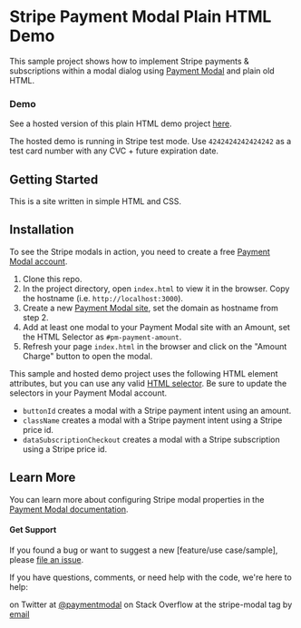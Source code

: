 # Stripe Payment Modal Plain HTML Demo

This sample project shows how to implement Stripe payments & subscriptions within a modal dialog using [Payment Modal](https://paymentmodal.com) and plain old HTML.

### Demo

See a hosted version of this plain HTML demo project [here](https://plain-html.paymentmodal.com).

The hosted demo is running in Stripe test mode. Use `4242424242424242` as a test card number with any CVC + future expiration date.

## Getting Started

This is a site written in simple HTML and CSS.

## Installation

To see the Stripe modals in action, you need to create a free [Payment Modal account](https://app.paymentmodal.com/docs/getting-started).

1. Clone this repo.
2. In the project directory, open `index.html` to view it in the browser. Copy the hostname (i.e. `http://localhost:3000`).
3. Create a new [Payment Modal site](https://app.paymentmodal.com/docs/getting-started), set the domain as hostname from step 2.
4. Add at least one modal to your Payment Modal site with an Amount, set the HTML Selector as `#pm-payment-amount`.
5. Refresh your page `index.html` in the browser and click on the "Amount Charge" button to open the modal.

This sample and hosted demo project uses the following HTML element attributes, but you can use any valid [HTML selector](https://developer.mozilla.org/en-US/docs/Learn/CSS/Building_blocks/Selectors#reference_table_of_selectors). Be sure to update the selectors in your Payment Modal account.

- `buttonId` creates a modal with a Stripe payment intent using an amount.
- `className` creates a modal with a Stripe payment intent using a Stripe price id.
- `dataSubscriptionCheckout` creates a modal with a Stripe subscription using a Stripe price id.

## Learn More

You can learn more about configuring Stripe modal properties in the [Payment Modal documentation](https://paymentmodal.com/docs).

#### Get Support

If you found a bug or want to suggest a new [feature/use case/sample], please [file an issue](https://github.com/funnelkake/stripe-payment-modal-plain-html-example).

If you have questions, comments, or need help with the code, we're here to help:

on Twitter at [@paymentmodal](https://twitter.com/paymentmodal)
on Stack Overflow at the stripe-modal tag
by [email](mailto:support@paymentmodal.com?subject=[GitHub]%20Source%PlainHTML%20Demo)
